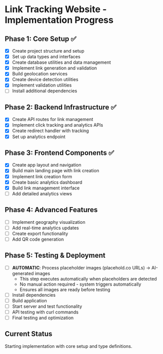 # Link Tracking Website - Implementation Progress

## Phase 1: Core Setup ✅
- [x] Create project structure and setup
- [x] Set up data types and interfaces
- [x] Create database utilities and data management
- [x] Implement link generation and validation
- [x] Build geolocation services
- [x] Create device detection utilities
- [x] Implement validation utilities
- [ ] Install additional dependencies

## Phase 2: Backend Infrastructure ✅
- [x] Create API routes for link management
- [x] Implement click tracking and analytics APIs
- [x] Create redirect handler with tracking
- [x] Set up analytics endpoint

## Phase 3: Frontend Components ✅
- [x] Create app layout and navigation
- [x] Build main landing page with link creation
- [x] Implement link creation form
- [x] Create basic analytics dashboard
- [x] Build link management interface
- [ ] Add detailed analytics views

## Phase 4: Advanced Features
- [ ] Implement geography visualization
- [ ] Add real-time analytics updates
- [ ] Create export functionality
- [ ] Add QR code generation

## Phase 5: Testing & Deployment
- [ ] **AUTOMATIC**: Process placeholder images (placehold.co URLs) → AI-generated images
  - This step executes automatically when placeholders are detected
  - No manual action required - system triggers automatically
  - Ensures all images are ready before testing
- [ ] Install dependencies
- [ ] Build application
- [ ] Start server and test functionality
- [ ] API testing with curl commands
- [ ] Final testing and optimization

## Current Status
Starting implementation with core setup and type definitions.